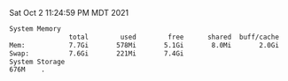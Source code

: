Sat Oct  2 11:24:59 PM MDT 2021
```bash
System Memory
               total        used        free      shared  buff/cache   available
Mem:           7.7Gi       578Mi       5.1Gi       8.0Mi       2.0Gi       6.8Gi
Swap:          7.6Gi       221Mi       7.4Gi
System Storage
676M	.
```
```bash
